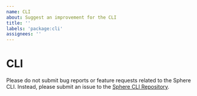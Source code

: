 ```yaml
---
name: CLI
about: Suggest an improvement for the CLI
title: ''
labels: 'package:cli'
assignees: ''
---
```


# CLI

Please do not submit bug reports or feature requests related to the Sphere CLI. Instead, please submit an issue to the [Sphere CLI Repository](https://github.com/spherehq/sphere/issues/new/choose).
